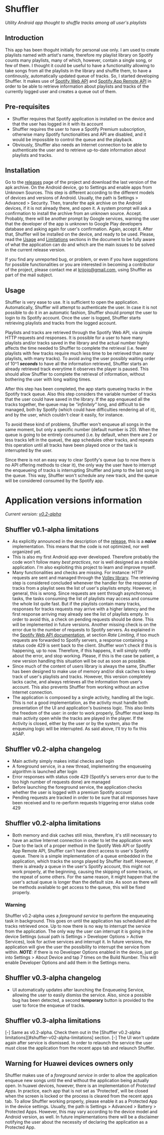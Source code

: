 # Shuffler
*Utility Android app thought to shuffle tracks among all user's playlists*

## Introduction
This app has been thoguht initially for personal use only. I am used to create playlists named with artist's name, therefore my playlist library on Spotify counts many playlists, many of which, however, contain a single song, or few of them.
I thought it could be useful to have a functionality allowing to take songs from all the playlists in the library and shuffle them, to have a continously, automatically updated queue of tracks.
So, I started developing Shuffler. It makes use of [Spotify Web API](https://developer.spotify.com/documentation/web-api/) and [Spotify App Remote API](https://developer.spotify.com/documentation/android/) in order to be able to retrieve information about playlists and tracks of the currently logged user and creates a queue out of them.

## Pre-requisites
- Shuffler requires that Spotify application is installed on the device and that the user has logged in it with its account
- Shuffler requires the user to have a Spotify Premium subscription, otherwise many Spotify functionalities and API are disabled, and it would be impossible to control the queue and the playback.
- Obviously, Shuffler also needs an Internet connection to be able to authenticate the user and to retrieve up-to-date information about playlists and tracks.

## Installation
Go to the [releases](https://github.com/kristopher-pellizzi/Shuffler/releases) page of the project and download the last version of the apk archive.
On the Android device, go to Settings and enable apps from Unknown Sources. This step is different according to the different models of devices and versions of Android. Usually, the path is Settings > Advanced > Security.
Then, transfer the apk archive on the Android devices, if it is not already there, and open it.
A system prompt will ask a confirmation to install the archive from an unknown source. Accept.
Probably, there will be another prompt by Google services, warning the user that the developer of the app is unknown to Google Play developers database and asking again for user's confirmation. Again, accept it.
After that, Shuffler will be installed on the device, and ready to be used.
Please, read the [Usage](#Usage) and [Limitations][current-version-limitations] sections in the document to be fully aware of what the application can do and which are the main issues to be solved in the current release version.

If you find any unreported bug, or problem, or even if you have suggestions for possible functionalities or you are interested in becoming a contributor of the project, please contact me at krijojo@gmail.com, using Shuffler as part of the mail subject.

## Usage
Shuffler is very ease to use. It is sufficient to open the application. Automatically, Shuffler will attempt to authenticate the user. In case it is not possible to do it in an automatic fashion, Shuffler should prompt the user to login to its Spotify account. Once the user is logged, Shuffler starts retrieving playlists and tracks from the logged account.

Playlists and tracks are retrieved through the Spotify Web API, via simple HTTP requests and responses. It is possible for a user to have many playlists and/or tracks saved in the library and the actual number highly affects the time needed to Shuffler to complete the retrieval (i.e. fewer playlists with few tracks require much less time to be retrieved than many playlists, with many tracks). To avoid aving the user possibly waiting order of 10^1 ***seconds*** to have all the information retrieved, Shuffler starts an already retrieved track everytime it observes the player is paused. This should allow Shuffler to complete the retrieval of information, without bothering the user with long waiting times.

After this step has been completed, the app starts queueing tracks in the Spotify track queue. Also this step considers the variable number of tracks that the user could have saved in the library. If the app enqueued all the tracks together, the queue may be *"infinitely"* long, and difficult to be managed, both by Spotify (which could have difficulties rendering all of it), and by the user, which couldn't clear it easily, for instance.

To avoid these kind of problems, Shuffler won't enqueue all songs in the same moment, but only a specific number (default number is 20). When the queue is going to be entirely consumed (i.e. by default, when there are 2 or less tracks left in the queue), the app schedules other tracks, and repeats this operation until all tracks have been played once or the task is interrupted by the user.

Since there is not an easy way to clear Spotify's queue (up to now there is no API offering methods to clear it), the only way the user have to interrupt the enqueueing of tracks is interrupting Shuffler and jump to the last song in the queue. This way, Shuffler won't schedule any new track, and the queue will be considered consumed by the Spotify app.

# Application versions information 
*Current version: [v0.2-alpha][current-version]*

## Shuffler v0.1-alpha limitations
- As explicitly announced in the description of the [release](https://github.com/kristopher-pellizzi/Shuffler/releases), this is a ***naive*** implementation. This means that the code is not optimized, nor well organized yet.
- This is also my first Android app ever developed. Therefore probably the code won't follow many *best practices*, nor is well designed as a mobile application. I'm also exploiting this project to learn and improve myself. 
- Many functionalities and checks are missing. For instance: HTTP requests are sent and managed through the [Volley library](https://github.com/google/volley). The retrieving step is considered concluded whenever the handler for the response of tracks from a playlist sees the list of user's playlists empty. However, in general, this is wrong. Since requests are sent through asynchronous tasks, the tasks consuming the list of playlists may access and consume the whole list quite fast. But if the playlists contain many tracks, responses for tracks requests may arrive with a higher latency and the first response arriving may already see the list of playlists empty. In order to avoid this, a check on pending requests should be done. This will be implemented in future versions.
Another missing check is on the error due to the number of requests to Spotify servers. As explained in the [Spotify Web API documentation](https://developer.spotify.com/documentation/web-api/), at section *Rate Limiting*, if too much requests are forwarded to Spotify servers, a response containing a status code 429 is sent back to the client. Shuffler won't check if this is happening, up to now. Therefore, if this happens, it will simply notify about the error, and stop working. Please, if this is the case be patient, a new version handling this situation will be out as soon as possible.
- Since much of the content of users library is always the same, Shuffler has been designed to make use of memory and/or disk caches to keep track of user's playlists and tracks. However, this version completely lacks cache, and always retrieves all the information from user's account. This also prevents Shuffler from working without an active Internet connection.
- The application is composed by a single activity, handling all the logic. This is not a good implementation, as the activity must handle both presentation of the UI and application's business logic. This also limits the freedom of the user: in order to work properly, Shuffler must keep its main activity open while the tracks are played in the player. If the Activity is closed, either by the user or by the system, also the enqueuing logic will be interrupted. As said above, I'll try to fix this ASAP.

## Shuffler v0.2-alpha changelog
- Main activity simply makes initial checks and login
- A foreground service, in a new thread, implementing the enqueueing algorithm is launched after login
- Error responses with status code 429 (Spotify's servers error due to the too high number of requests done) are managed
- Before launching the foreground service, the application checks whether the user is logged with a premium Spotify account
- Pending requests are tracked in order to be sure that all responses have been received and to re-perform requests triggering error status code 429

## Shuffler v0.2-alpha limitations
- Both memory and disk caches still miss, therefore, it's still necessary to have an active Internet connection in order to let the application work
- Due to the lack of a proper method in the Spotify Web API or Spotify App Remote API, Shuffler can't have direct access to user's Spotify queue. There is a simple implementation of a queue embedded in the application, which tracks the songs played by Shuffler itself. However, if there is already a queue in the user's Spotify account, this might not work properly, at the beginning, causing the skipping of some tracks, or the repeat of some others. For the same reason, it might happen that the user's actual queue is longer than the default size. As soon as there will be methods available to get access to the queue, this will be fixed properly.

### **Warning**
Shuffler v0.2-alpha uses a *foreground service* to perform the enqueueing task in background. This goes on until the application has scheduled all the tracks retrieved once. Up to now there is no way to interrupt the service from the application. The only way the user can interrupt it is going in the device Settings (usual path is Settings > Developer Options > Active Services), look for active services and interrupt it. In future versions, the application will give the user the possibility to interrupt the service from within.
***NOTE***: if there is no Developer Options enabled in the device, just go into Settings > About Device and tap 7 times on the Build Number. This will enable Developer Options and add them in the Settings menu.

## Shuffler v0.3-alpha changelog
- UI automatically updates after launching the Enqueueing Service, allowing the user to easily dismiss the service. Also, since a possible bug has been detected, a second **temporary** button is provided to the user to force the enqueue of tracks.

## Shuffler v0.3-alpha limitations
[-] Same as v0.2-alpha. Check them out in the [Shuffler v0.2-alpha limitations][#shuffler-v02-alpha-limitations] section.
[-] The UI won't update again after service is dismissed. In order to relaunch the service the user must close the application from the recent apps tab and relaunch Shuffler.

## **Warning** for Huawei devices owners only
Shuffler makes use of a *foreground service* in order to allow the application enqueue new songs until the end without the application being actually open. In huawei devices, however, there is an implementation of *Protected Apps*. In practice, each app that is not set as 'Protected', will be closed when the screen is locked or the process is cleared from the recent apps tab. To allow Shuffler working properly, please enable it as a Protected App in the device settings. Usually, the path is Settings > Advanced > Battery > Protected Apps. However, this may vary according to the device model and Android version, as well. In future implementations there will be a disclaimer notifying the user about the necessity of declaring the application as a Protected App.

[current-version]: #shuffler-v03-alpha-changelog
[current-version-limitations]: #shuffler-v03-alpha-limitations
